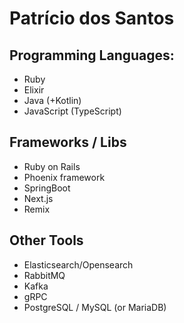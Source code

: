# Patrício dos Santos

## Programming Languages:

- Ruby
- Elixir
- Java (+Kotlin)
- JavaScript (TypeScript)

## Frameworks / Libs

- Ruby on Rails
- Phoenix framework
- SpringBoot
- Next.js
- Remix

## Other Tools

- Elasticsearch/Opensearch
- RabbitMQ
- Kafka
- gRPC
- PostgreSQL / MySQL (or MariaDB)
